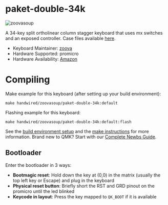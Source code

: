 # paket-double-34k

![zoovasoup](https://i.imgur.com/BkpEBQjh.jpg)

A 34-key split ortholinear column stagger keyboard that uses mx switches and an exposed controller. Case files available [here](https://github.com/joe-scotto/scottokeebs).

-   Keyboard Maintainer: [zoova](https://github.com/zoovasoup)
-   Hardware Supported: promicro
-   Hardware Availability: [Amazon](https://amazon.com)

# Compiling

Make example for this keyboard (after setting up your build environment):

    make handwired/zoovasoup/paket-double-34k:default

Flashing example for this keyboard:

    make handwired/zoovasoup/paket-double-34k:default:flash

See the [build environment setup](https://docs.qmk.fm/#/getting_started_build_tools) and the [make instructions](https://docs.qmk.fm/#/getting_started_make_guide) for more information. Brand new to QMK? Start with our [Complete Newbs Guide](https://docs.qmk.fm/#/newbs).

## Bootloader

Enter the bootloader in 3 ways:

-   **Bootmagic reset**: Hold down the key at (0,0) in the matrix (usually the top left key or Escape) and plug in the keyboard
-   **Physical reset button**: Briefly short the RST and GRD pinout on the promicro until the led blinked
-   **Keycode in layout**: Press the key mapped to `QK_BOOT` if it is available

